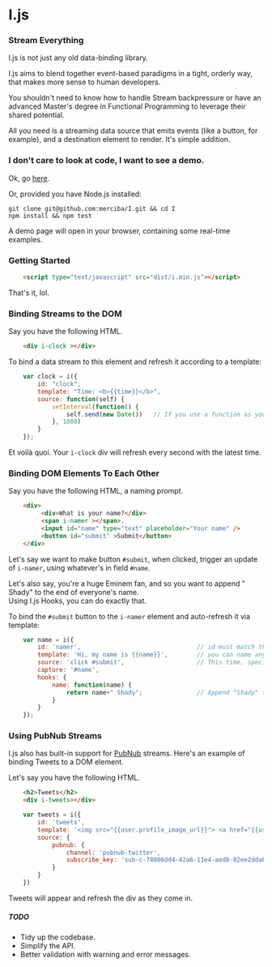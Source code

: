 I.js
====

### Stream Everything

I.js is not just any old data-binding library. 

I.js aims to blend together event-based paradigms in a tight, orderly way, that makes more sense to human developers. 

You shouldn't need to know how to handle Stream backpressure or have an advanced Master's degree in Functional Programming to leverage their shared potential. 

All you need is a streaming data source that emits events (like a button, for example), and a destination element to render. It's simple addition.  

### I don't care to look at code, I want to see a demo.

Ok, go [here](http://merciba.com/i).

Or, provided you have Node.js installed:

```
git clone git@github.com:merciba/I.git && cd I
npm install && npm test
```

A demo page will open in your browser, containing some real-time examples.

### Getting Started
```HTML
	<script type="text/javascript" src="dist/i.min.js"></script>
```

That's it, lol.

### Binding Streams to the DOM

Say you have the following HTML.

```HTML
	<div i-clock ></div>
```

To bind a data stream to this element and refresh it according to a template:

```JavaScript
	var clock = i({
		id: "clock",
		template: "Time: <b>{{time}}</b>",
		source: function(self) {
			setInterval(function() {
				self.send(new Date())  	// If you use a function as your data source, the instance method 'send' is provided to send objects down the pipe.
			}, 1000)
		}
	});
```

Et voilà quoi. Your `i-clock` div will refresh every second with the latest time.

### Binding DOM Elements To Each Other

Say you have the following HTML, a naming prompt.

```HTML
	<div>
		 <div>What is your name?</div>
		 <span i-namer ></span>.
		 <input id="name" type="text" placeholder="Your name" />
		 <button id="submit" >Submit</button>
	</div>
```

Let's say we want to make button `#submit`, when clicked, trigger an update of `i-namer`, using whatever's in field `#name`. 

Let's also say, you're a huge Eminem fan, and so you want to append " Shady" to the end of everyone's name.  
Using I.js Hooks, you can do exactly that.

To bind the `#submit` button to the `i-namer` element and auto-refresh it via template:

```JavaScript
	var name = i({
    	id: 'namer',								// id must match the i-* attribute, in this case - i-namer
    	template: 'Hi, my name is {{name}}', 		// you can name any variables in your template with {{variable}}, i.js will automatically save them and use them
		source: 'click #submit', 					// This time, specify 'source' with the method and element id. Similar to Backbone.js views
        capture: '#name',
        hooks: {
        	name: function(name) { 			
				return name+" Shady"; 				// Append "Shady" to the end of every name passed through
			}			 
        }
	});
```

### Using PubNub Streams

I.js also has built-in support for [PubNub]() streams. Here's an example of binding Tweets to a DOM element.

Let's say you have the following HTML.

```HTML
	<h2>Tweets</h2>
    <div i-tweets></div>
```

```JavaScript
	var tweets = i({
        id: 'tweets',
        template: '<img src="{{user.profile_image_url}}"> <a href="{{user.url}}">{{user.screen_name}}</a><p>{{text}}</p>',
        source: {
			pubnub: {
				channel: 'pubnub-twitter',										// Use any PubNub channel name
				subscribe_key: 'sub-c-78806dd4-42a6-11e4-aed8-02ee2ddab7fe' 	// Use any PubNub subscribe key
			}
		}
    })
```

Tweets will appear and refresh the div as they come in. 

##### TODO

* Tidy up the codebase.
* Simplify the API. 
* Better validation with warning and error messages.